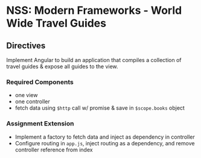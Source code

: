 # NSS: Modern Frameworks - World Wide Travel Guides

## Directives

Implement Angular to build an application that compiles a collection of travel guides & expose all guides to the view.

### Required Components
+ one view
+ one controller
+ fetch data using `$http` call w/ promise & save in `$scope.books` object

### Assignment Extension
+ Implement a factory to fetch data and inject as dependency in controller
+ Configure routing in `app.js`, inject routing as a dependency, and remove controller reference from index


